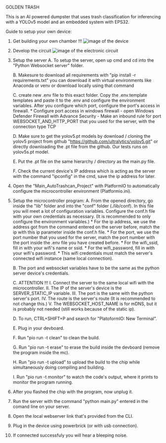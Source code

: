 GOLDEN TRASH

This is an AI powered dumpster that uses trash classification for inferencing with a YOLOv5 model and an embedded system with EPS32.

Guide to setup your own device:
1. Get building your own chamber !!!
![image of the device](images/device.jpg)

2. Develop the circuit
![image of the electronic circuit](images/scheme.jpg)

3. Setup the server
    A. To setup the server, open up cmd and cd into the "Python Websocket server" folder.

    B. Makesure to download all requirements with "pip install -r requirements.txt" 
        you can download it with virtual environments like Anaconda or venv or download locally  using that command

    C. create new .env file to this exact folder. Copy the .env.template templates and paste it to the .env and configure the environment variables. After you configure which port, configure the port's access in firewall. 
        * Configure port access in windows firewall 
            - open Windows Defender Firewall with Advance Security 
            - Make an inbound rule for port WEBSOCKET_AND_HTTP_PORT that you used for the server, with the connection type TCP 

    D. Make sure to get the yolov5.pt models by download / cloning the yolov5 project from github "https://github.com/ultralytics/yolov5.git" or directly downloading the .pt file from the github. Our tests runs on yolov5s.pt model.

    E. Put the .pt file on the same hierarchy / directory as the main.py file.

    F. Check the current device's IP address which is acting as the server with the command "ipconfig" in the cmd, save the ip address for later.

4. Open the "Main_AutoTrashcan_Project" with PlatformIO to automatically configure the microcontroller environment (Platformio.ini).

5. Setup the microcontroller program:
    A. From the opened directory, go inside the "lib" folder and into the "conf" folder (./lib/conf). In this file you will meet a lot of configuration variables. Configure the conf.h file with your own credentials as necessary. (It is recommended to only configure the environment variables.)
        * For the ip address, we use the address got from the command entered on the server before, match the ip with this ip parameter inside the conf.h file.
        * For the port, we use the port number that you used for the server, match the port number with the port inside the .env file you have created before.
        * For the wifi_ssid, fill in with your wifi's name or ssid.
        * For the wifi_password, fill in with your wifi's password.
        * This wifi credentials must match the server's connected wifi instance (same local connection).

    B. The port and websocket variables have to be the same as the python server device's credentials.

    C. ATTENTION !!!
        I. Connect the server to the same local wifi with the microcontroller.
        II. The IP of the server's device is the SERVER_STATIC_IP variable.
        III. The port is the same with the python server's port.
        IV. The route is the server's route (It is recommended to not change this.)
        V. The WEBSOCKET_HOST_NAME is for mDNS, but it is probably not needed (still works because of the static ip).

    D. To run, CTRL+SHIFT+P and search for "PlatoformIO: New Terminal".

    E. Plug in your devboard.

    F. Run "pio run -t clean" to clean the build.

    G. Run "pio run -t erase" to erase the build inside the devboard (remove the program inside the mc).

    H. Run "pio run -t upload" to upload the build to the chip while simultaneously doing compiling and building.

    I. Run "pio run -t monitor" to watch the code's output, where it prints to monitor the program running.

6. After you flashed the chip with the program, now unplug it.

7. Run the server with the command "python main.py" entered in the comand line on your server.

8. Open the local webserver link that's provided from the CLI.

9. Plug in the device using powerbrick (or with usb connection).

10. If connected successfuly you will hear a bleeping noise.
